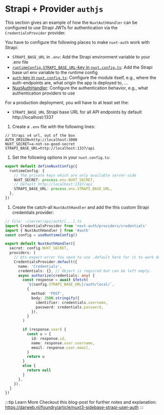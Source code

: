 # Strapi + Provider `authjs`

<RecipeHeader author="justserdar" :providers="['authjs']" :tags="['strapi']" />

This section gives an example of how the `NuxtAuthHandler` can be configured to use Strapi JWTs for authentication via the `CredentialsProvider` provider.

You have to configure the following places to make `nuxt-auth` work with Strapi:
- `STRAPI_BASE_URL` in `.env`: Add the Strapi environment variable to your .env file
- [`runtimeConfig.STRAPI_BASE_URL`-key in `nuxt.config.ts`](https://nuxt.com/docs/guide/going-further/runtime-config): Add the Strapi base url env variable to the runtime config
- [`auth`-key in `nuxt.config.ts`](/guide/application-side/configuration): Configure the module itself, e.g., where the auth-endpoints are, what origin the app is deployed to, ...
- [NuxtAuthHandler](/guide/authjs/nuxt-auth-handler): Configure the authentication behavior, e.g., what authentication providers to use

For a production deployment, you will have to at least set the:
- `STRAPI_BASE_URL` Strapi base URL for all API endpoints by default http://localhost:1337

1. Create a `.env` file with the following lines:
```
// Strapi v4 url, out of the box
AUTH_ORIGIN=http://localhost:3000
NUXT_SECRET=a-not-so-good-secret
STRAPI_BASE_URL=http://localhost:1337/api
```

1. Set the following options in your `nuxt.config.ts`:
```ts
export default defineNuxtConfig({
  runtimeConfig: {
    // The private keys which are only available server-side
    NUXT_SECRET: process.env.NUXT_SECRET,
    // Default http://localhost:1337/api
    STRAPI_BASE_URL: process.env.STRAPI_BASE_URL,
  },
})
```

1. Create the catch-all `NuxtAuthHandler` and add the this custom Strapi credentials provider:
```ts
// file: ~/server/api/auth/[...].ts
import CredentialsProvider from 'next-auth/providers/credentials'
import { NuxtAuthHandler } from '#auth'
const config = useRuntimeConfig()

export default NuxtAuthHandler({
  secret: config.NUXT_SECRET,
  providers: [
    // @ts-expect-error You need to use .default here for it to work during SSR. May be fixed via Vite at some point
    CredentialsProvider.default({
      name: 'Credentials',
      credentials: {}, // Object is required but can be left empty.
      async authorize(credentials: any) {
        const response = await $fetch(
          `${config.STRAPI_BASE_URL}/auth/local/`,
          {
            method: 'POST',
            body: JSON.stringify({
              identifier: credentials.username,
              password: credentials.password,
            }),
          }
        )

        if (response.user) {
          const u = {
            id: response.id,
            name: response.user.username,
            email: response.user.email,
          }
          return u
        }
        else {
          return null
        }
      },
    }),
  ]
})
```

:::tip Learn More
Checkout this blog-post for further notes and explanation: https://darweb.nl/foundry/article/nuxt3-sidebase-strapi-user-auth
:::
